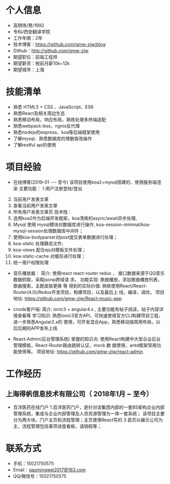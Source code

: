


# 个人信息
- 高明伟/男/1992
- 专科/西安翻译学院
- 工作年限：2年
- 技术博客：https://github.com/gmw-zjw/blog 
- Github：http://github.com/gmw-zjw
- 期望职位：前端工程师
- 期望薪资：税前月薪10k~12k
- 期望城市：上海



# 技能清单

- 熟悉 HTML5 + CSS 、JavaScript、ES6
- 熟悉React及相关周边生态
- 熟悉移动布局，响应布局，熟练处理多终端适配
- 熟悉webpack less，ngnix反代理
- 熟悉nodejs的express、koa等后端框架使用
- 了解mysql、熟悉数据库的增删查改操作
- 了解restful api的使用

# 项目经验
- 在线博客(2019-01 --- 至今)
该项目使用koa2+mysql搭建的、使用服务端渲染 
主要功能：
1.用户注册登陆/登出
2. 当前用户发表文章
3. 查看当前用户发表文章
4. 所有用户发表文章页
技术栈：
1. 选用koa2作为后端开发框架，koa清爽的async/await异步处理,
2. Mysql 使用 mysql模块对数据库进行操作, koa-session-minimal/koa-mysql-session处理数据库中间件；
3. 使用koa-bodyparser对post提交表单数据进行处理；
4. koa-static 处理静态文件;
5. koa-views 配合ejs对模板文件处理；
6. koa-static-cache 对缓存进行处理；
7. 统一用户权限处理

- 音乐播放器：
简介: 使用react react-router redux ， 接口数据来源于QQ音乐数据抓取，采取jsonp跨域请
求。
功能实现: 歌曲播放，添加歌曲播放列表，歌曲搜索，主题皮肤更换 等
得到的实际价值: 熟练使用React/React-Router(4.0)/Redux开发项目，构建项目，以及最后上
线，编译，调优。
项目地址: https://github.com/gmw-zjw/React-music-app

- cnode客户端:
简介: ionic3 + angular4.x , 主要功能有帖子阅读，帖子内容详情查看等
学习知识: 熟悉Ionic3官方API，可快速使用官方CLI构建项目工程，进一步熟悉Angular2.x的
使用，可开发混合App，熟悉移动端常用布局，以后后期的APP发布上线

- React-Admin(后台管理系统)
掌握的知识点: 使用React构建中大型企业后台管理模板，React-Router路由跳转认证，mock
数
据使用，antd框架常用功能使用等。
项目地址: https://github.com/gmw-zjw/react-admin


# 工作经历

## 上海得帆信息技术有限公司（ 2018年1月 ~ 至今）

- 百洋医药在线门户
1.百洋医药门户，是针对该集团内部的一套BS架构企业内部管理系统，集成与企业内部管理及人资资源管理为一体一套系统；
该项目主要分为两大块，门户主页和流程管理；主页使用React写的
3.首页以展示公司为主，流程管理包括事项进度看板，请销假等；

# 联系方式


- 手机：15021750575 
- Email：gaomingwei2017@163.com
- QQ/微信号：15021750575




